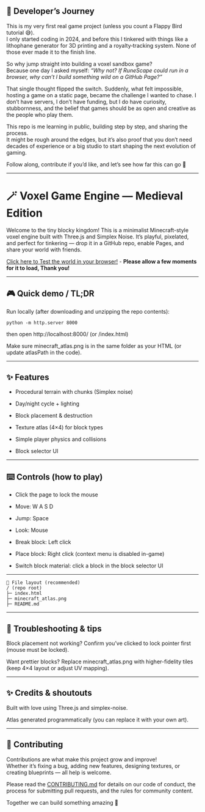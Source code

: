 ## 🌟 Developer’s Journey

This is my very first real game project (unless you count a Flappy Bird tutorial 😅).  
I only started coding in 2024, and before this I tinkered with things like a lithophane generator for 3D printing and a royalty‑tracking system. None of those ever made it to the finish line.

So why jump straight into building a voxel sandbox game?  
Because one day I asked myself: *“Why not? If RuneScape could run in a browser, why can’t I build something wild on a GitHub Page?”*  

That single thought flipped the switch. Suddenly, what felt impossible, hosting a game on a static page, became the challenge I wanted to chase. I don’t have servers, I don’t have funding, but I do have curiosity, stubbornness, and the belief that games should be as open and creative as the people who play them.

This repo is me learning in public, building step by step, and sharing the process.  
It might be rough around the edges, but it’s also proof that you don’t need decades of experience or a big studio to start shaping the next evolution of gaming.  

Follow along, contribute if you’d like, and let’s see how far this can go 🚀

---

# 🪄 Voxel Game Engine — Medieval Edition

Welcome to the tiny blocky kingdom! This is a minimalist Minecraft-style voxel engine built with Three.js and Simplex Noise. It’s playful, pixelated, and perfect for tinkering — drop it in a GitHub repo, enable Pages, and share your world with friends.

[Click here to Test the world in your browser!](https://sleepyprogrammer1012.github.io/Voxel-world_HTML/) -  **Please allow a few moments for it to load, Thank you!**

---

## 🎮 Quick demo / TL;DR

  Run locally (after downloading and unzipping the repo contents):

    python -m http.server 8000
  then open http://localhost:8000/ (or /index.html)


Make sure minecraft_atlas.png is in the same folder as your HTML (or update atlasPath in the code).

---

## ✨ Features

* Procedural terrain with chunks (Simplex noise)

* Day/night cycle + lighting

* Block placement & destruction

* Texture atlas (4×4) for block types

* Simple player physics and collisions

* Block selector UI

---

## ⌨️ Controls (how to play)

* Click the page to lock the mouse

* Move: W A S D

* Jump: Space

* Look: Mouse

* Break block: Left click

* Place block: Right click (context menu is disabled in-game)

* Switch block material: click a block in the block selector UI

---

    🧰 File layout (recommended)
    / (repo root)
    ├─ index.html                
    ├─ minecraft_atlas.png      
    ├─ README.md                 


---
## 🐞 Troubleshooting & tips

Block placement not working? Confirm you’ve clicked to lock pointer first (mouse must be locked).

Want prettier blocks? Replace minecraft_atlas.png with higher-fidelity tiles (keep 4×4 layout or adjust UV mapping).

---

## ✨ Credits & shoutouts

Built with love using Three.js and simplex-noise.

Atlas generated programmatically (you can replace it with your own art).

---

## 🤝 Contributing

Contributions are what make this project grow and improve!  
Whether it’s fixing a bug, adding new features, designing textures, or creating blueprints — all help is welcome.

Please read the [CONTRIBUTING.md](./CONTRIBUTING.md) for details on our code of conduct, the process for submitting pull requests, and the rules for community content.

Together we can build something amazing 🚀
